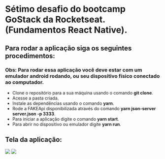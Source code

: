 # Sétimo desafio do bootcamp GoStack da Rocketseat. (Fundamentos React Native).

## Para rodar a aplicação siga os seguintes procedimentos:

### Obs: Para rodar essa aplicação você deve estar com um emulador android rodando, ou seu dispositivo físico conectado ao computador.

- Clone o repositório para a sua máquina usando o comando **git clone**.
- Acesse a pasta criada.
- Instale as dependências usando o comando **yarn**.
- Rode a FAKEApi disponibilizada através do comando **yarn json-server server.json -p 3333**.
- Para iniciar a aplicação digite o comando **yarn start**.
- Para abrir no dispositivo ou emulador digite **yarn run**.

## Tela da aplicação:

<img src="https://user-images.githubusercontent.com/50718745/93688294-27a1a000-fa9b-11ea-8fe7-2d2ee7e6169a.png"/>
<img src="https://user-images.githubusercontent.com/50718745/93688313-4acc4f80-fa9b-11ea-8ba0-122de8444539.png"/>
